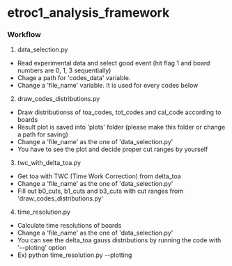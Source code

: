 # etroc1_analysis_framework

### Workflow
1. data_selection.py
- Read experimental data and select good event (hit flag 1 and board numbers are 0, 1, 3 sequentially)
- Chage a path for 'codes_data' variable.
- Change a 'file_name' variable. It is used for every codes below

2. draw_codes_distributions.py
- Draw distributionss of toa_codes, tot_codes and cal_code according to boards
- Result plot is saved into 'plots' folder (please make this folder or change a path for saving)
- Change a 'file_name' as the one of 'data_selection.py'
- You have to see the plot and decide proper cut ranges by yourself

3. twc_with_delta_toa.py
- Get toa with TWC (Time Work Correction) from delta_toa
- Change a 'file_name' as the one of 'data_selection.py'
- Fill out b0_cuts, b1_cuts and b3_cuts with cut ranges from 'draw_codes_distributions.py'

4. time_resolution.py
- Calculate time resolutions of boards
- Change a 'file_name' as the one of 'data_selection.py'
- You can see the delta_toa gauss distributions by running the code with '--ploting' option
- Ex) python time_resolution.py --plotting
